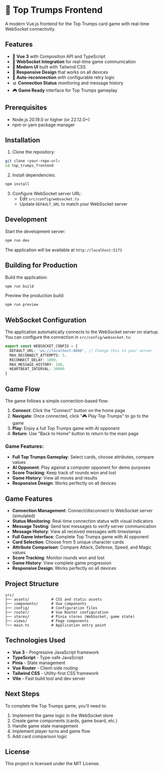 # 🎴 Top Trumps Frontend

A modern Vue.js frontend for the Top Trumps card game with real-time WebSocket connectivity.

## Features

- 🚀 **Vue 3** with Composition API and TypeScript
- 🔌 **WebSocket Integration** for real-time game communication
- 🎨 **Modern UI** built with Tailwind CSS
- 📱 **Responsive Design** that works on all devices
- 🔄 **Auto-reconnection** with configurable retry logic
- 📊 **Connection Status** monitoring and message history
- 🎮 **Game Ready** interface for Top Trumps gameplay

## Prerequisites

- Node.js 20.19.0 or higher (or 22.12.0+)
- npm or yarn package manager

## Installation

1. Clone the repository:
```bash
git clone <your-repo-url>
cd top_trumps_frontend
```

2. Install dependencies:
```bash
npm install
```

3. Configure WebSocket server URL:
   - Edit `src/config/websocket.ts`
   - Update `DEFAULT_URL` to match your WebSocket server

## Development

Start the development server:
```bash
npm run dev
```

The application will be available at `http://localhost:5173`

## Building for Production

Build the application:
```bash
npm run build
```

Preview the production build:
```bash
npm run preview
```

## WebSocket Configuration

The application automatically connects to the WebSocket server on startup. You can configure the connection in `src/config/websocket.ts`:

```typescript
export const WEBSOCKET_CONFIG = {
  DEFAULT_URL: 'ws://localhost:8080', // Change this to your server
  MAX_RECONNECT_ATTEMPTS: 5,
  RECONNECT_DELAY: 1000,
  MAX_MESSAGE_HISTORY: 100,
  HEARTBEAT_INTERVAL: 30000
}
```

## Game Flow

The game follows a simple connection-based flow:

1. **Connect**: Click the "Connect" button on the home page
2. **Navigate**: Once connected, click "🎮 Play Top Trumps" to go to the game
3. **Play**: Enjoy a full Top Trumps game with AI opponent
4. **Return**: Use "Back to Home" button to return to the main page

### Game Features:
- **Full Top Trumps Gameplay**: Select cards, choose attributes, compare values
- **AI Opponent**: Play against a computer opponent for demo purposes
- **Score Tracking**: Keep track of rounds won and lost
- **Game History**: View all moves and results
- **Responsive Design**: Works perfectly on all devices

## Game Features

- **Connection Management**: Connect/disconnect to WebSocket server (simulated)
- **Status Monitoring**: Real-time connection status with visual indicators
- **Message Testing**: Send test messages to verify server communication
- **Message History**: View all received messages with timestamps
- **Full Game Interface**: Complete Top Trumps game with AI opponent
- **Card Selection**: Choose from 5 unique character cards
- **Attribute Comparison**: Compare Attack, Defense, Speed, and Magic values
- **Score Tracking**: Monitor rounds won and lost
- **Game History**: View complete game progression
- **Responsive Design**: Works perfectly on all devices

## Project Structure

```
src/
├── assets/          # CSS and static assets
├── components/      # Vue components
├── config/          # Configuration files
├── router/          # Vue Router configuration
├── stores/          # Pinia stores (WebSocket, game state)
├── views/           # Page components
└── main.ts          # Application entry point
```

## Technologies Used

- **Vue 3** - Progressive JavaScript framework
- **TypeScript** - Type-safe JavaScript
- **Pinia** - State management
- **Vue Router** - Client-side routing
- **Tailwind CSS** - Utility-first CSS framework
- **Vite** - Fast build tool and dev server

## Next Steps

To complete the Top Trumps game, you'll need to:

1. Implement the game logic in the WebSocket store
2. Create game components (cards, game board, etc.)
3. Handle game state management
4. Implement player turns and game flow
5. Add card comparison logic

## License

This project is licensed under the MIT License.
